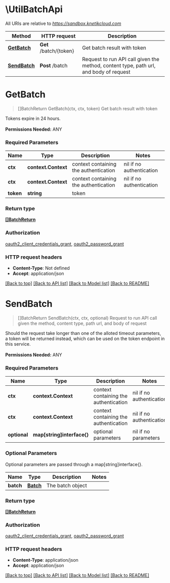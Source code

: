 # \UtilBatchApi

All URIs are relative to *https://sandbox.knetikcloud.com*

Method | HTTP request | Description
------------- | ------------- | -------------
[**GetBatch**](UtilBatchApi.md#GetBatch) | **Get** /batch/{token} | Get batch result with token
[**SendBatch**](UtilBatchApi.md#SendBatch) | **Post** /batch | Request to run API call given the method, content type, path url, and body of request


# **GetBatch**
> []BatchReturn GetBatch(ctx, ctx, token)
Get batch result with token

Tokens expire in 24 hours. <br><br><b>Permissions Needed:</b> ANY

### Required Parameters

Name | Type | Description  | Notes
------------- | ------------- | ------------- | -------------
 **ctx** | **context.Context** | context containing the authentication | nil if no authentication
 **ctx** | **context.Context** | context containing the authentication | nil if no authentication
  **token** | **string**| token | 

### Return type

[**[]BatchReturn**](BatchReturn.md)

### Authorization

[oauth2_client_credentials_grant](../README.md#oauth2_client_credentials_grant), [oauth2_password_grant](../README.md#oauth2_password_grant)

### HTTP request headers

 - **Content-Type**: Not defined
 - **Accept**: application/json

[[Back to top]](#) [[Back to API list]](../README.md#documentation-for-api-endpoints) [[Back to Model list]](../README.md#documentation-for-models) [[Back to README]](../README.md)

# **SendBatch**
> []BatchReturn SendBatch(ctx, ctx, optional)
Request to run API call given the method, content type, path url, and body of request

Should the request take longer than one of the alloted timeout parameters, a token will be returned instead, which can be used on the token endpoint in this service. <br><br><b>Permissions Needed:</b> ANY

### Required Parameters

Name | Type | Description  | Notes
------------- | ------------- | ------------- | -------------
 **ctx** | **context.Context** | context containing the authentication | nil if no authentication
 **ctx** | **context.Context** | context containing the authentication | nil if no authentication
 **optional** | **map[string]interface{}** | optional parameters | nil if no parameters

### Optional Parameters
Optional parameters are passed through a map[string]interface{}.

Name | Type | Description  | Notes
------------- | ------------- | ------------- | -------------
 **batch** | [**Batch**](Batch.md)| The batch object | 

### Return type

[**[]BatchReturn**](BatchReturn.md)

### Authorization

[oauth2_client_credentials_grant](../README.md#oauth2_client_credentials_grant), [oauth2_password_grant](../README.md#oauth2_password_grant)

### HTTP request headers

 - **Content-Type**: application/json
 - **Accept**: application/json

[[Back to top]](#) [[Back to API list]](../README.md#documentation-for-api-endpoints) [[Back to Model list]](../README.md#documentation-for-models) [[Back to README]](../README.md)

